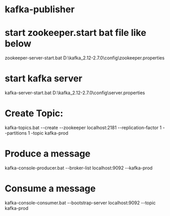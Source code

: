 # kafka-publisher



# start zookeeper.start bat file like below
zookeeper-server-start.bat D:\kafka_2.12-2.7.0\config\zookeeper.properties

# start kafka server
kafka-server-start.bat D:\kafka_2.12-2.7.0\config\server.properties

# Create Topic:
kafka-topics.bat --create --zookeeper localhost:2181 --replication-factor 1 --partitions 1 -topic kafka-prod

# Produce a message 
kafka-console-producer.bat --broker-list localhost:9092 --kafka-prod

# Consume a message
kafka-console-consumer.bat --bootstrap-server localhost:9092 --topic kafka-prod
